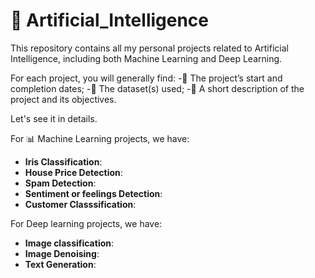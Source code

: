 # 🧠 Artificial_Intelligence

This repository contains all my personal projects related to Artificial Intelligence, including both Machine Learning and Deep Learning.

For each project, you will generally find:
  -📅 The project’s start and completion dates;
  -📂 The dataset(s) used;
  -📝 A short description of the project and its objectives.

Let's see it in details.

For 📊 Machine Learning projects, we have:
  - **Iris Classification**:
  - **House Price Detection**:
  - **Spam Detection**:
  - **Sentiment or feelings Detection**:
  - **Customer Classsification**:


For Deep learning projects, we have:
  - **Image classification**:
  - **Image Denoising**:
  - **Text Generation**:
